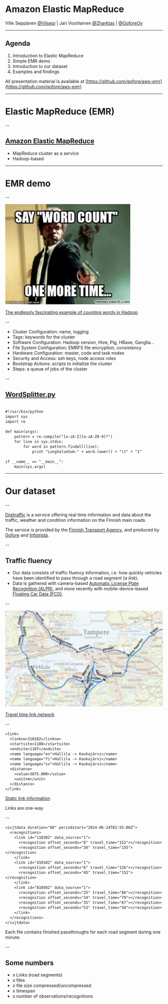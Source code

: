 
# Amazon Elastic MapReduce

Ville Seppänen [@Vilsepi](https://twitter.com/Vilsepi) | Jari Voutilainen [@Zharktas](https://twitter.com/Zharktas) | [@GoforeOy](https://twitter.com/GoforeOy)

---

## Agenda

1. Introduction to Elastic MapReduce
2. Simple EMR demo
3. Introduction to our dataset
4. Examples and findings

All presentation material is available at [https://github.com/gofore/aws-emr](https://github.com/gofore/aws-emr)

---

# Elastic MapReduce (EMR)

--

## [Amazon Elastic MapReduce](http://aws.amazon.com/elasticmapreduce/)

- MapReduce cluster as a service
- Hadoop-based

---

# EMR demo

--

![Say 'word count' one more time](/images/word_count_meme.jpg)

[The endlessly fascinating example of counting words in Hadoop](http://docs.aws.amazon.com/ElasticMapReduce/latest/DeveloperGuide/emr-get-started-count-words.html)

--

- Cluster Configuration: name, logging
- Tags: keywords for the cluster
- Software Configuration: Hadoop version, Hive, Pig, HBase, Ganglia...
- File System Configuration: EMRFS file encryption, consistency
- Hardware Configuration: master, code and task nodes
- Security and Access: ssh keys, node access roles
- Bootstrap Actions: scripts to initialize the cluster
- Steps: a queue of jobs of the cluster

--

## [WordSplitter.py](https://s3.amazonaws.com/elasticmapreduce/samples/wordcount/wordSplitter.py)

<pre><code data-trim="" class="java">
#!/usr/bin/python
import sys
import re

def main(argv):
    pattern = re.compile("[a-zA-Z][a-zA-Z0-9]*")
    for line in sys.stdin:
        for word in pattern.findall(line):
            print "LongValueSum:" + word.lower() + "\t" + "1"

if __name__ == "__main__":
    main(sys.argv)
</code></pre>

---

# Our dataset

--

[Digitraffic](http://www.infotripla.fi/digitraffic/doku.php?id=start_en) is a service offering real time information and data about the traffic, weather and condition information on the Finnish main roads.

The service is provided by the [Finnish Transport Agency](http://www.liikennevirasto.fi), and produced by [Gofore](http://gofore.com) and [Infotripla](http://infotripla.fi).

--

## Traffic fluency

- Our data consists of traffic fluency information, i.e. how quickly vehicles have been identified to pass through a road segment (*a link*).
- Data is gathered with camera-based [Automatic License Plate Recognition (ALPR)](http://en.wikipedia.org/wiki/Automatic_number_plate_recognition), and more recently with mobile-device-based [Floating Car Data (FCD)](http://en.wikipedia.org/wiki/Floating_car_data).

--

![Road segments](/images/road_segments_map.png)

[Travel time link network](http://www.infotripla.fi/digitraffic/lib/exe/fetch.php?media=linkkiverkosto.pdf)

--

```
<link>
  <linkno>310102</linkno>
  <startsite>1108</startsite>
  <endsite>1107</endsite>
  <name language="en">Hallila -> Kaukajärvi</name>
  <name language="fi">Hallila -> Kaukajärvi</name>
  <name language="sv">Hallila -> Kaukajärvi</name>
  <distance>
    <value>3875.000</value>
    <unit>m</unit>
  </distance>
</link>
```

[Static link information](http://www.infotripla.fi/digitraffic/lib/exe/fetch.php?tok=a8263d&media=http%3A%2F%2Fwww.infotripla.fi%2Fdigitraffic%2Fdocs%2FLocationData.XML)

Links are one-way

--

```
<ivjtdata duration="60" periodstart="2014-06-24T02:55:00Z">
  <recognitions>
    <link id="110302" data_source="1">
      <recognition offset_seconds="8" travel_time="152"></recognition>
      <recognition offset_seconds="36" travel_time="155"></recognition>
    </link>
    <link id="410102" data_source="1">
      <recognition offset_seconds="6" travel_time="126"></recognition>
      <recognition offset_seconds="45" travel_time="152"></recognition>
    </link>
    <link id="810502" data_source="1">
      <recognition offset_seconds="25" travel_time="66"></recognition>
      <recognition offset_seconds="34" travel_time="79"></recognition>
      <recognition offset_seconds="35" travel_time="67"></recognition>
      <recognition offset_seconds="53" travel_time="58"></recognition>
    </link>
  </recognitions>
</ivjtdata>
```

Each file contains finished passthroughs for each road segment during one minute.

--

## Some numbers

- x Links (road segments)
- x files
- x file size compressed/uncompressed
- x timespan
- x number of observations/recognitions
